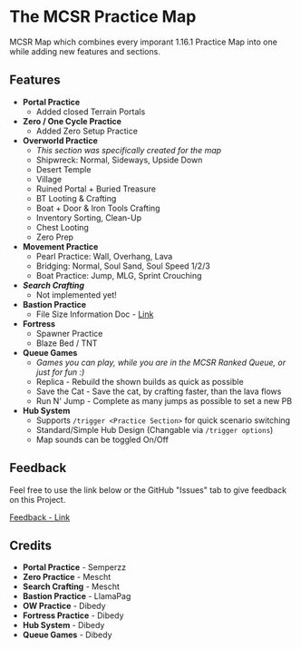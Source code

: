 # The MCSR Practice Map

MCSR Map which combines every imporant 1.16.1 Practice Map into one while adding new features and sections.

## Features
- **Portal Practice**
  - Added closed Terrain Portals
- **Zero / One Cycle Practice**
  - Added Zero Setup Practice
- **Overworld Practice**
  - *This section was specifically created for the map*
  - Shipwreck: Normal, Sideways, Upside Down
  - Desert Temple
  - Village
  - Ruined Portal + Buried Treasure
  - BT Looting & Crafting
  - Boat + Door & Iron Tools Crafting
  - Inventory Sorting, Clean-Up
  - Chest Looting
  - Zero Prep
- **Movement Practice**
  - Pearl Practice: Wall, Overhang, Lava
  - Bridging: Normal, Soul Sand, Soul Speed 1/2/3
  - Boat Practice: Jump, MLG, Sprint Crouching
- ***Search Crafting***
  - Not implemented yet!
- **Bastion Practice**
  - File Size Information Doc - [Link](https://docs.google.com/document/d/1Rwwi_wdfORUhWOdMs_ivI2N-IlWQMbfT3lh6bnO-8KA/edit?usp=sharing)
- **Fortress** 
  - Spawner Practice
  - Blaze Bed / TNT
- **Queue Games**
  - *Games you can play, while you are in the MCSR Ranked Queue, or just for fun :)*
  - Replica - Rebuild the shown builds as quick as possible
  - Save the Cat - Save the cat, by crafting faster, than the lava flows
  - Run N' Jump - Complete as many jumps as possible to set a new PB
- **Hub System**
  - Supports `/trigger <Practice Section>` for quick scenario switching
  - Standard/Simple Hub Design (Changable via `/trigger options`)
  - Map sounds can be toggled On/Off

## Feedback
Feel free to use the link below or the GitHub "Issues" tab to give feedback on this Project. 

[Feedback - Link](https://www.surveymonkey.com/r/YTMFP3J)

## Credits
- **Portal Practice** - Semperzz
- **Zero Practice** - Mescht
- **Search Crafting** - Mescht
- **Bastion Practice** - LlamaPag
- **OW Practice** - Dibedy
- **Fortress Practice** - Dibedy
- **Hub System** - Dibedy
- **Queue Games** - Dibedy
